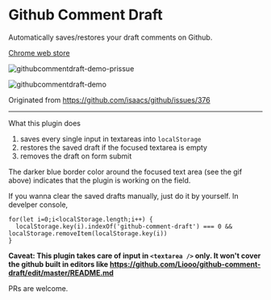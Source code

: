 # Github Comment Draft

Automatically saves/restores your draft comments on Github. 

[Chrome web store](https://chrome.google.com/webstore/detail/github-comment-draft/nckohkpmnocinomefhgnofbicepplojh)

![githubcommentdraft-demo-prissue](https://user-images.githubusercontent.com/1630378/44536420-6091ae00-a737-11e8-97c2-663ab3677aaa.gif)

![githubcommentdraft-demo](https://user-images.githubusercontent.com/1630378/44530470-68e2ec80-a729-11e8-8164-b443bfc79591.gif)

Originated from https://github.com/isaacs/github/issues/376

-----------------

What this plugin does

1. saves every single input in textareas into `localStorage`
2. restores the saved draft if the focused textarea is empty
3. removes the draft on form submit

The darker blue border color around the focused text area (see the gif above) indicates that the plugin is working on the field.

If you wanna clear the saved drafts manually, just do it  by yourself.
In develper console,

```
for(let i=0;i<localStorage.length;i++) {
  localStorage.key(i).indexOf('github-comment-draft') === 0 && localStorage.removeItem(localStorage.key(i))
}
```

__Caveat: This plugin takes care of input in `<textarea />` only. It won't cover the github built in editors like https://github.com/Liooo/github-comment-draft/edit/master/README.md__


PRs are welcome.
